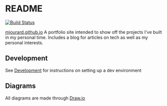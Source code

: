 # README

[![Build Status](https://app.travis-ci.com/mjourard/mjourard.github.io.svg?branch=master)](https://app.travis-ci.com/mjourard/mjourard.github.io)

[mjourard.github.io](https://mjourard.github.io)
A portfolio site intended to show off the projects I've built in my personal time. 
Includes a blog for articles on tech as well as my personal interests.

## Development

See [Development](https://github.com/mjourard/mjourard.github.io/blob/master/DEVELOPMENT.md) for instructions on setting up a dev environment

## Diagrams

All diagrams are made through [Draw.io](https://app.diagrams.net/)
